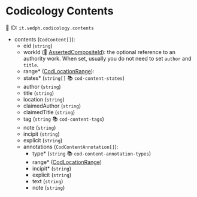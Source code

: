 # Codicology Contents

🔑 ID: `it.vedph.codicology.contents`

- contents (`CodContent[]`):
  - eid (`string`)
  - workId (🧱 [AssertedCompositeId](https://github.com/vedph/cadmus-bricks/blob/master/docs/asserted-composite-id.md)): the optional reference to an authority work. When set, usually you do not need to set `author` and `title`.
  - range\* ([CodLocationRange](cod-location-range.md)):
  - states\* (`string[]` 📚 `cod-content-states`)
  - author (`string`)
  - title (`string`)
  - location (`string`)
  - claimedAuthor (`string`)
  - claimedTitle (`string`)
  - tag (`string` 📚 `cod-content-tags`)
  - note (`string`)
  - incipit (`string`)
  - explicit (`string`)
  - annotations (`CodContentAnnotation[]`):
    - type\* (`string` 📚 `cod-content-annotation-types`)
    - range\* ([CodLocationRange](cod-location-range.md))
    - incipit\* (`string`)
    - explicit (`string`)
    - text (`string`)
    - note (`string`)
